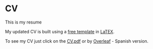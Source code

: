 # CV
This is my resume

My updated CV is built using a [free template](https://www.overleaf.com/latex/templates/rendercv-sb2nov-theme/gdspgtsnfncm) in [LaTEX](https://www.latex-project.org/).

To see my CV just click on the [CV.pdf](https://github.com/JLHM1998/CV/blob/main/CV_Update.pdf) or by [Overleaf](https://www.overleaf.com/project/67a7d82db3eafe5f5a3005a0) - Spanish version.